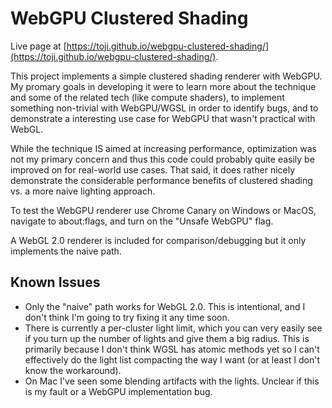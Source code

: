# WebGPU Clustered Shading

Live page at [https://toji.github.io/webgpu-clustered-shading/](https://toji.github.io/webgpu-clustered-shading/).

This project implements a simple clustered shading renderer with WebGPU. My promary goals in developing it were to learn more about the technique and some of the related tech (like compute shaders), to implement something non-trivial with WebGPU/WGSL in order to identify bugs, and to demonstrate a interesting use case for WebGPU that wasn't practical with WebGL.

While the technique IS aimed at increasing performance, optimization was not my primary concern and thus this code could probably quite easily be improved on for real-world use cases. That said, it does rather nicely demonstrate the considerable performance benefits of clustered shading vs. a more naive lighting approach.

To test the WebGPU renderer use Chrome Canary on Windows or MacOS, navigate to about:flags, and turn on the "Unsafe WebGPU" flag.

A WebGL 2.0 renderer is included for comparison/debugging but it only implements the naive path.

## Known Issues
 
 - Only the "naive" path works for WebGL 2.0. This is intentional, and I don't think I'm going to try fixing it any time soon.
 - There is currently a per-cluster light limit, which you can very easily see if you turn up the number of lights and give them a big radius. This is primarily because I don't think WGSL has atomic methods yet so I can't effectively do the light list compacting the way I want (or at least I don't know the workaround).
 - On Mac I've seen some blending artifacts with the lights. Unclear if this is my fault or a WebGPU implementation bug.
 
